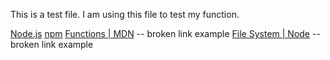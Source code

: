 This is a test file.
I am using this file to test my function.

[Node.js](https://nodejs.org/)
[npm](https://www.npmjs.com/)
[Functions | MDN](https://developer.mozilla.org/es/docs/Learn/JavaScript/Building_blocks/Functions) -- broken link example
[File System | Node](https://nodejs.org/api/fs) -- broken link example